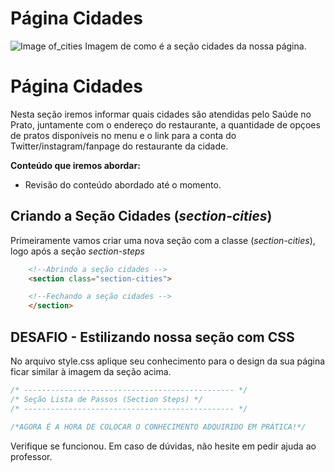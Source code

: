 # Página Cidades

![Image of_cities](https://github.com/romuloreis/DWDM/blob/master/assets/cities.png)
Imagem de como é a seção cidades da nossa página.

# Página Cidades

Nesta seção iremos informar quais cidades são atendidas pelo Saúde no Prato, juntamente com o endereço do restaurante, a quantidade de opçoes de pratos disponíveis no menu e o link para a conta do Twitter/instagram/fanpage do restaurante da cidade.

**Conteúdo que iremos abordar:**

  - Revisão do conteúdo abordado até o momento.

## Criando a Seção Cidades (_section-cities_)

Primeiramente vamos criar uma nova seção com a classe (_section-cities_), logo após a seção _section-steps_ 

```html
    <!--Abrindo a seção cidades -->
    <section class="section-cities">

    <!--Fechando a seção cidades -->
    </section>
```

## DESAFIO - Estilizando nossa seção com CSS

No arquivo style.css aplique seu conhecimento para o design da sua página ficar similar à imagem da seção acima.

```css
/* ----------------------------------------------- */
/* Seção Lista de Passos (Section Steps) */
/* ----------------------------------------------- */

/*AGORA É A HORA DE COLOCAR O CONHECIMENTO ADQUIRIDO EM PRÁTICA!*/
```

Verifique se funcionou. Em caso de dúvidas, não hesite em pedir ajuda ao professor.

